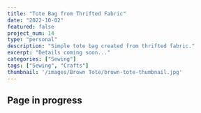 ```yaml
---
title: "Tote Bag from Thrifted Fabric"
date: "2022-10-02"
featured: false
project_num: 14
type: "personal"
description: "Simple tote bag created from thrifted fabric."
excerpt: "Details coming soon..."
categories: ["Sewing"]
tags: ["Sewing", "Crafts"]
thumbnail: '/images/Brown Tote/brown-tote-thumbnail.jpg'
---
```

## Page in progress
<!-- ## Old Product vs New Upcycled Product
<div class="photo-row">
  <figure>
    <img src="/images/Necklaces/amber-bracelet.png" alt="Arduino">
    <figcaption>Bracelet used to make necklace</figcaption>
  </figure>
  <figure>
    <img src="/images/Necklaces/amber-necklace.jpg" alt="Arduino box">
    <figcaption>Finished product</figcaption>
  </figure>
</div> -->

<style>
.photo-row {
  display: grid;
  grid-template-columns: repeat(2, 1fr);
  gap: 20px;
  align-items: start;
  margin: 2rem 0;
}

.photo-row figure {
  margin: 0 !important;
  display: flex;
  flex-direction: column;
  align-items: center;
  gap: 4px; /* Adjust this value - try 0px, 2px, 4px, etc. */
}

.photo-row img {
  width: 100%;
  height: 550px;
  object-fit: cover;
  object-position: center;
  border-radius: 8px;
  margin: 0 !important; /* Override any markdown img margins */
  margin-bottom: 0 !important; /* Specifically override bottom margin */
}

/* Target figcaption more specifically */
.photo-row figure figcaption {
  font-style: italic;
  font-size: 0.9rem;
  color: var(--color-text-muted);
  text-align: center;
  margin: 0 !important; /* Override all margins */
  margin-top: 0 !important; /* Specifically override top margin */
  margin-bottom: 0 !important; /* Specifically override bottom margin */
  padding: 0 !important; /* Override any padding */
}

/* Responsive: stack on mobile */
@media (max-width: 768px) {
  .photo-row {
    grid-template-columns: 1fr;
  }
  
  .photo-row img {
    height: 200px;
  }
}
</style>